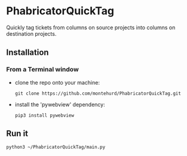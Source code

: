 # PhabricatorQuickTag

Quickly tag tickets from columns on source projects into columns on destination projects.

## Installation
### From a Terminal window

* clone the repo onto your machine:

      git clone https://github.com/montehurd/PhabricatorQuickTag.git

* install the 'pywebview' dependency:

      pip3 install pywebview

## Run it
    python3 ~/PhabricatorQuickTag/main.py
